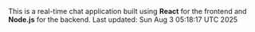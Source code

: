 This is a real-time chat application built using **React** for the frontend and **Node.js** for the backend.
Last updated: Sun Aug  3 05:18:17 UTC 2025
